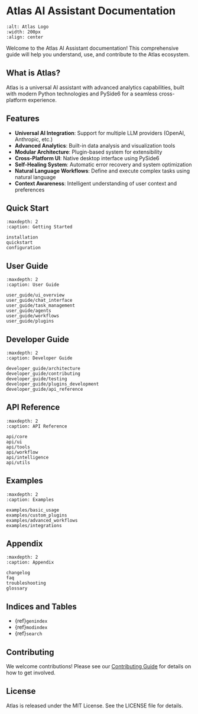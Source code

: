# Atlas AI Assistant Documentation

```{image} ../assets/icon.png
:alt: Atlas Logo
:width: 200px
:align: center
```

Welcome to the Atlas AI Assistant documentation! This comprehensive guide will help you understand, use, and contribute to the Atlas ecosystem.

## What is Atlas?

Atlas is a universal AI assistant with advanced analytics capabilities, built with modern Python technologies and PySide6 for a seamless cross-platform experience.

## Features

- **Universal AI Integration**: Support for multiple LLM providers (OpenAI, Anthropic, etc.)
- **Advanced Analytics**: Built-in data analysis and visualization tools
- **Modular Architecture**: Plugin-based system for extensibility
- **Cross-Platform UI**: Native desktop interface using PySide6
- **Self-Healing System**: Automatic error recovery and system optimization
- **Natural Language Workflows**: Define and execute complex tasks using natural language
- **Context Awareness**: Intelligent understanding of user context and preferences

## Quick Start

```{toctree}
:maxdepth: 2
:caption: Getting Started

installation
quickstart
configuration
```

## User Guide

```{toctree}
:maxdepth: 2
:caption: User Guide

user_guide/ui_overview
user_guide/chat_interface
user_guide/task_management
user_guide/agents
user_guide/workflows
user_guide/plugins
```

## Developer Guide

```{toctree}
:maxdepth: 2
:caption: Developer Guide

developer_guide/architecture
developer_guide/contributing
developer_guide/testing
developer_guide/plugins_development
developer_guide/api_reference
```

## API Reference

```{toctree}
:maxdepth: 2
:caption: API Reference

api/core
api/ui
api/tools
api/workflow
api/intelligence
api/utils
```

## Examples

```{toctree}
:maxdepth: 2
:caption: Examples

examples/basic_usage
examples/custom_plugins
examples/advanced_workflows
examples/integrations
```

## Appendix

```{toctree}
:maxdepth: 2
:caption: Appendix

changelog
faq
troubleshooting
glossary
```

## Indices and Tables

- {ref}`genindex`
- {ref}`modindex`
- {ref}`search`

## Contributing

We welcome contributions! Please see our [Contributing Guide](developer_guide/contributing.md) for details on how to get involved.

## License

Atlas is released under the MIT License. See the LICENSE file for details.

